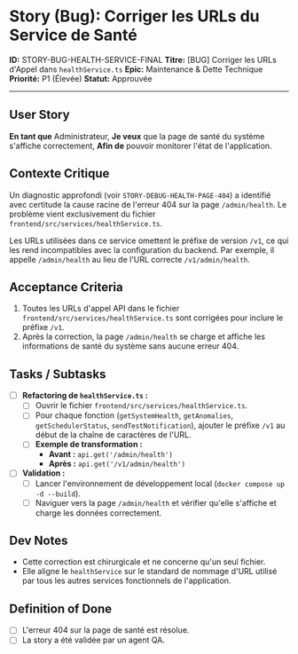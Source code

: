 # Story (Bug): Corriger les URLs du Service de Santé

**ID:** STORY-BUG-HEALTH-SERVICE-FINAL
**Titre:** [BUG] Corriger les URLs d'Appel dans `healthService.ts`
**Epic:** Maintenance & Dette Technique
**Priorité:** P1 (Élevée)
**Statut:** Approuvée

---

## User Story

**En tant que** Administrateur,
**Je veux** que la page de santé du système s'affiche correctement,
**Afin de** pouvoir monitorer l'état de l'application.

## Contexte Critique

Un diagnostic approfondi (voir `STORY-DEBUG-HEALTH-PAGE-404`) a identifié avec certitude la cause racine de l'erreur 404 sur la page `/admin/health`. Le problème vient exclusivement du fichier `frontend/src/services/healthService.ts`.

Les URLs utilisées dans ce service omettent le préfixe de version `/v1`, ce qui les rend incompatibles avec la configuration du backend. Par exemple, il appelle `/admin/health` au lieu de l'URL correcte `/v1/admin/health`.

## Acceptance Criteria

1.  Toutes les URLs d'appel API dans le fichier `frontend/src/services/healthService.ts` sont corrigées pour inclure le préfixe `/v1`.
2.  Après la correction, la page `/admin/health` se charge et affiche les informations de santé du système sans aucune erreur 404.

## Tasks / Subtasks

- [ ] **Refactoring de `healthService.ts` :**
    - [ ] Ouvrir le fichier `frontend/src/services/healthService.ts`.
    - [ ] Pour chaque fonction (`getSystemHealth`, `getAnomalies`, `getSchedulerStatus`, `sendTestNotification`), ajouter le préfixe `/v1` au début de la chaîne de caractères de l'URL.
    - [ ] **Exemple de transformation :**
        - **Avant :** `api.get('/admin/health')`
        - **Après :** `api.get('/v1/admin/health')`
- [ ] **Validation :**
    - [ ] Lancer l'environnement de développement local (`docker compose up -d --build`).
    - [ ] Naviguer vers la page `/admin/health` et vérifier qu'elle s'affiche et charge les données correctement.

## Dev Notes

-   Cette correction est chirurgicale et ne concerne qu'un seul fichier.
-   Elle aligne le `healthService` sur le standard de nommage d'URL utilisé par tous les autres services fonctionnels de l'application.

## Definition of Done

- [ ] L'erreur 404 sur la page de santé est résolue.
- [ ] La story a été validée par un agent QA.